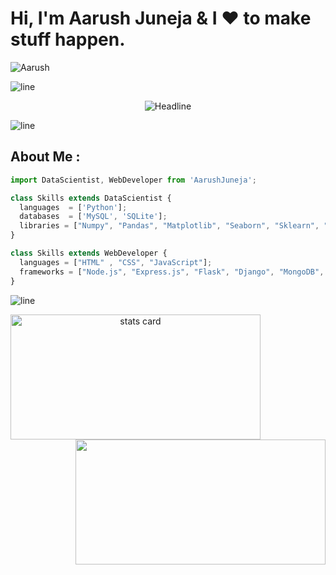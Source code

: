<h1>Hi, I'm Aarush Juneja & I ❤️ to make stuff happen.</h1>
<p > <img src="https://komarev.com/ghpvc/?username=AarushJuneja&label=Profile%20views&color=0e75b6&style=flat" alt="Aarush" /> </p>

![line](https://user-images.githubusercontent.com/57281769/139474820-48edd3b4-3025-4ac6-abd0-d1c9b4fb2b5f.png)

<div align=center>
        <img src="https://readme-typing-svg.herokuapp.com?color=white&size=32&center=true&vCenter=true&width=600&height=50&lines=Information+Technology+Student;Data+Scientist+by+Day.;Web+Developer+by+Night.;" alt="Headline" />
</div>

![line](https://user-images.githubusercontent.com/57281769/139474820-48edd3b4-3025-4ac6-abd0-d1c9b4fb2b5f.png)

<h2>About Me : </h2>

```js
import DataScientist, WebDeveloper from 'AarushJuneja';

class Skills extends DataScientist {
  languages  = ['Python'];
  databases  = ['MySQL', 'SQLite'];
  libraries = ["Numpy", "Pandas", "Matplotlib", "Seaborn", "Sklearn", "Scipy", "XGBoost"];
}

class Skills extends WebDeveloper {
  languages = ["HTML" , "CSS", "JavaScript"];
  frameworks = ["Node.js", "Express.js", "Flask", "Django", "MongoDB", "MySQL"];
}

```

![line](https://user-images.githubusercontent.com/57281769/139474820-48edd3b4-3025-4ac6-abd0-d1c9b4fb2b5f.png)


<a align= "center" href="https://github.com/AarushJuneja">
<img align="left" alt= "stats card" height="200px" width="400" src="https://github-readme-streak-stats.herokuapp.com/?user=AarushJuneja&theme=radical">
<img align="right" height="200px" width="400" src="https://github-readme-stats.vercel.app/api?username=AarushJuneja&count_private=true&theme=radical&show_icons=true" />
